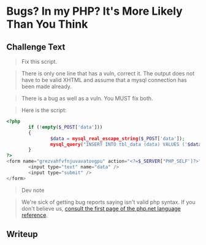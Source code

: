 # Bugs? In my PHP? It's More Likely Than You Think

## Challenge Text

> Fix this script.

> There is only one line that has a vuln, correct it. The output does not have to be valid XHTML and assume that a mysql connection has been made already.

> There is a bug as well as a vuln. You MUST fix both.

> Here is the script:

```php
<?php
        if (!empty($_POST['data']))
        {
                $data = mysql_real_escape_string($_POST['data']);
                mysql_query("INSERT INTO tbl_data (data) VALUES ('$data')");
        }
?>
<form name="grezvahfvfnjuvavatovgpu" action="<?=$_SERVER['PHP_SELF']?>" method="get">
        <input type="text" name="data" />
        <input type="submit" />
</form>
```

> Dev note

> We're sick of getting bug reports saying <?= ... ?> isn't valid php syntax. If you don't believe us, [consult the first page of the php.net language reference](https://www.php.net/manual/en/language.basic-syntax.php "PHP Documentation For Basic Syntax").

## Writeup
